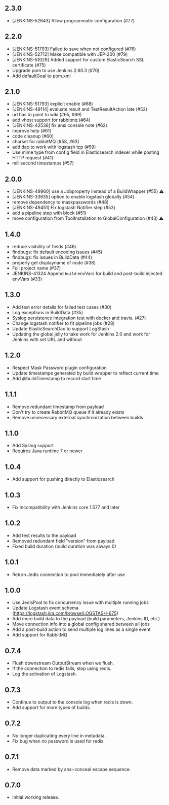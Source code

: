 2.3.0
-----
* [JENKINS-52643] Allow programmatic configuration (#77)

2.2.0
-----
* [JENKINS-51793] Failed to save when not configured (#76)
* [JENKINS-52712] Make compatible with JEP-200 (#79)
* [JENKINS-51029] Added support for custom ElasticSearch SSL certificate (#75)
* Upgrade pom to use Jenkins 2.60.3 (#70)
* Add defaultGoal to pom.xml

2.1.0
-----
* [JENKINS-51793] explicit enable (#68)
* [JENKINS-49114] evaluate result and TestResultAction late (#52)
* url has to point to wiki (#65, #69)
* add vhost support for rabbitmq (#64)
* [JENKINS-42536] fix ansi console note (#62)
* improve help (#61)
* code cleanup (#60)
* charset for rabbitMQ (#58, #63)
* add dao to work with logstash tcp (#59)
* Use mime type from config field in Elasticsearch indexer while posting HTTP request (#41)
* millisecond timestamps (#57)

2.0.0
-----
* [JENKINS-49960] use a Jobproperty instead of a BuildWrapper (#55) :warning:
* [JENKINS-33635] option to enable logstash globally (#54)
* remove dependency to maskpasswords (#48)
* [JENKINS-49451] Fix logstash Notifier step (#53)
* add a pipeline step with block (#51)
* move configuration from ToolInstallation to GlobalConfiguration (#43) :warning:

1.4.0
-----
* reduce visibility of fields (#46)
* findbugs: fix default encoding issues (#45)
* findbugs: fix issues in BuildData (#44)
* properly get displayname of node (#38)
* Full project name (#37)
* JENKINS-41324 Append `build` envVars for build and post-build injected envVars (#33)

1.3.0
-----
* Add test error details for failed test cases (#30)
* Log exceptions in BuildData (#35)
* Syslog persistence integration test with docker and travis. (#27)
* Change logstash notifier to fit pipeline jobs (#28)
* Update ElasticSearchDao to support LogStash
* Updating the global.jelly to take work for Jenkins 2.0 and work for Jenkins with set URL and without

1.2.0
-----
* Respect Mask Password plugin configuration
* Update timestamps generated by build wrapper to reflect current time
* Add @buildTimestamp to record start time

1.1.1
-----
* Remove redundant timestamp from payload
* Don't try to create RabbitMQ queue if it already exists
* Remove unnecessary external synchronization between builds

1.1.0
-----
* Add Syslog support
* Requires Java runtime 7 or newer

1.0.4
-----
* Add support for pushing directly to Elasticsearch

1.0.3
-----
* Fix incompatibility with Jenkins core 1.577 and later

1.0.2
-----
* Add test results to the payload
* Removed redundant field "version" from payload
* Fixed build duration (build duration was always 0)

1.0.1
-----
* Return Jedis connection to pool immediately after use

1.0.0
-----
* Use JedisPool to fix concurrency issue with multiple running jobs
* Update Logstash event schema (https://logstash.jira.com/browse/LOGSTASH-675)
* Add more build data to the payload (build parameters, Jenkins ID, etc.)
* Move connection info into a global config shared between all jobs
* Add a post-build action to send multiple log lines as a single event
* Add support for RabbitMQ

0.7.4
-----

* Flush downstream OutputStream when we flush.
* If the connection to redis fails, stop using redis.
* Log the activation of Logstash.

0.7.3
-----

* Continue to output to the console log when redis is down.
* Add support for more types of builds.

0.7.2
-----

* No longer duplicating every line in metadata.
* Fix bug when no password is used for redis.

0.7.1
-----

* Remove data marked by ansi-conceal escape sequence.

0.7.0
-----
* Initial working release.
